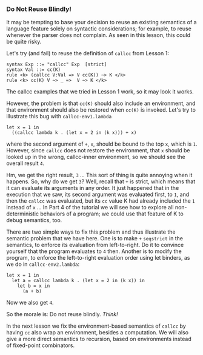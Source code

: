 ### Do Not Reuse Blindly!

It may be tempting to base your decision to reuse an existing semantics of
a language feature solely on syntactic considerations; for example, to reuse
whenever the parser does not complain.  As seen in this lesson, this could
be quite risky.

Let's try (and fail) to reuse the definition of `callcc` from Lesson 1:

    syntax Exp ::= "callcc" Exp  [strict]
    syntax Val ::= cc(K)
    rule <k> (callcc V:Val => V cc(K)) ~> K </k>
    rule <k> cc(K) V ~> _ =>  V ~> K </k>

The callcc examples that we tried in Lesson 1 work, so it may look it works.

However, the problem is that `cc(K)` should also include an environment,
and that environment should also be restored when `cc(K)` is invoked.
Let's try to illustrate this bug with `callcc-env1.lambda`

    let x = 1 in
      ((callcc lambda k . (let x = 2 in (k x))) + x)

where the second argument of `+`, `x`, should be bound to the top `x`, which is `1`.
However, since `callcc` does not restore the environment, that `x` should
be looked up in the wrong, callcc-inner environment, so we should see the
overall result `4`.

Hm, we get the right result, `3` ... This sort of thing is quite annoying when
it happens.  So, why do we get `3`?  Well, recall that `+` is strict, which means
that it can evaluate its arguments in any order.  It just happened that in the
execution that we saw, its second argument was evaluated first, to `1`, and then
the `callcc` was evaluated, but its `cc` value K had already included the `1` instead
of `x` ...  In Part 4 of the tutorial we will see how to explore all non-deterministic 
behaviors of a program; we could use that feature of K to debug semantics, too.

There are two simple ways to fix this problem and thus illustrate the semantic
problem that we have here.  One is to make `+` `seqstrict` in the semantics, to
enforce its evaluation from left-to-right.  Do it to convince yourself that
the program evaluates to `4` then.  Another is to modify the program, to
enforce the left-to-right evaluation order using let binders, as we do in
`callcc-env2.lambda`:

    let x = 1 in
      let a = callcc lambda k . (let x = 2 in (k x)) in
        let b = x in
	      (a + b)

Now we also get `4`.

So the morale is: Do not reuse blindly.  *Think!*

In the next lesson we fix the environment-based semantics of `callcc` by having
`cc` also wrap an environment, besides a computation.  We will also give a more
direct semantics to recursion, based on environments instead of fixed-point
combinators.
